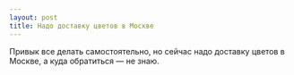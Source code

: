 ```yaml
---
layout: post 
title: Надо доставку цветов в Москве 
--- 
```

Привык все делать самостоятельно, но сейчас надо доставку цветов в Москве, а куда обратиться — не знаю.